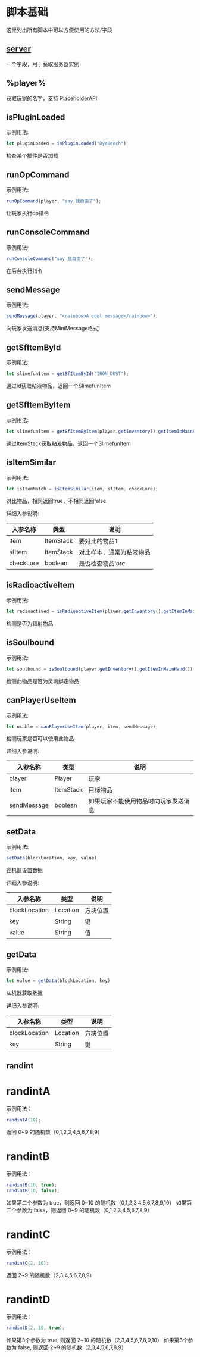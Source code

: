 # 脚本基础
这里列出所有脚本中可以方便使用的方法/字段

## [server](https://hub.spigotmc.org/javadocs/bukkit/org/bukkit/Bukkit.html)
一个字段，用于获取服务器实例

## %player%

获取玩家的名字，支持 PlaceholderAPI

## isPluginLoaded
示例用法:
```js
let pluginLoaded = isPluginLoaded("DyeBench")
```
检查某个插件是否加载

## runOpCommand
示例用法:
```js
runOpCommand(player, "say 我自由了");
```
让玩家执行op指令

## runConsoleCommand
示例用法:
```js
runConsoleCommand("say 我自由了");
```
在后台执行指令

## sendMessage
示例用法:
```js
sendMessage(player, "<rainbow>A cool message</rainbow>");
```
向玩家发送消息(支持MiniMessage格式)

## getSfItemById
示例用法:
```js
let slimefunItem = getSfItemById("IRON_DUST");
```
通过id获取粘液物品，返回一个SlimefunItem

## getSfItemByItem
示例用法:
```js
let slimefunItem = getSfItemByItem(player.getInventory().getItemInMainHand());
```
通过ItemStack获取粘液物品，返回一个SlimefunItem

## isItemSimilar
示例用法:
```js
let isItemMatch = isItemSimilar(item, sfItem, checkLore);
```
对比物品，相同返回true，不相同返回false  

详细入参说明:

|入参名称|类型|说明|
|---|---|---|
|item|ItemStack|要对比的物品1|
|sfItem|ItemStack|对比样本，通常为粘液物品|
|checkLore|boolean|是否检查物品lore|

## isRadioactiveItem
示例用法:
```js
let radioactived = isRadioactiveItem(player.getInventory().getItemInMainHand());
```
检测是否为辐射物品

## isSoulbound
示例用法:
```js
let soulbound = isSoulbound(player.getInventory().getItemInMainHand());
```
检测此物品是否为灵魂绑定物品

## canPlayerUseItem
示例用法:
```js
let usable = canPlayerUseItem(player, item, sendMessage);
```
检测玩家是否可以使用此物品  

详细入参说明:

|入参名称|类型|说明|
|---|---|---|
|player|Player|玩家|
|item|ItemStack|目标物品|
|sendMessage|boolean|如果玩家不能使用物品时向玩家发送消息|
## setData
示例用法:
```js
setData(blockLocation, key, value)
```
往机器设置数据  

详细入参说明:

|入参名称|类型|说明|
|---|---|---|
|blockLocation|Location|方块位置|
|key|String|键|
|value|String|值|

## getData
示例用法:
```js
let value = getData(blockLocation, key)
```
从机器获取数据  

详细入参说明:

|入参名称|类型|说明|
|---|---|---|
|blockLocation|Location|方块位置|
|key|String|键|

## randint

# randintA
示例用法：
```javascript
randintA(10);
```
返回 0~9 的随机数（0,1,2,3,4,5,6,7,8,9）

# randintB
示例用法：
```javascript
randintB(10, true);
randintB(10, false);
```
如果第二个参数为 true，则返回 0~10 的随机数（0,1,2,3,4,5,6,7,8,9,10）
如果第二个参数为 false，则返回 0~9 的随机数（0,1,2,3,4,5,6,7,8,9）

# randintC
示例用法：
```javascript
randintC(2, 10);
```
返回 2~9 的随机数（2,3,4,5,6,7,8,9）

# randintD
示例用法：
```javascript
randintD(2, 10, true);
```
如果第3个参数为 true, 则返回 2~10 的随机数（2,3,4,5,6,7,8,9,10）
如果第3个参数为 false, 则返回 2~9 的随机数（2,3,4,5,6,7,8,9）
